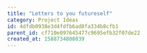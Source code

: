 ```yaml
---
title: "Letters to you futureself"
category: Project Ideas
id: 4dfdb0938e3d4fdfb6ad8fa334b8cfb1
parent_id: cf710e097645477c9695efb32f07de22
created_at: 1588734808039
---
```



    